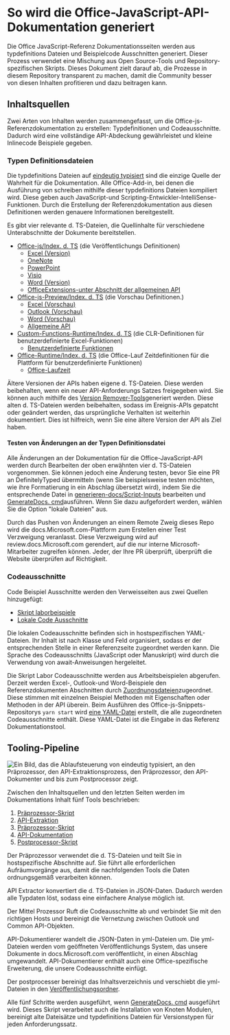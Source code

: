 # <a name="how-the-office-javascript-api-documentation-is-generated"></a>So wird die Office-JavaScript-API-Dokumentation generiert

Die Office JavaScript-Referenz Dokumentationsseiten werden aus typdefinitions Dateien und Beispielcode Ausschnitten generiert. Dieser Prozess verwendet eine Mischung aus Open Source-Tools und Repository-spezifischen Skripts. Dieses Dokument zielt darauf ab, die Prozesse in diesem Repository transparent zu machen, damit die Community besser von diesen Inhalten profitieren und dazu beitragen kann.

## <a name="content-sources"></a>Inhaltsquellen

Zwei Arten von Inhalten werden zusammengefasst, um die Office-js-Referenzdokumentation zu erstellen: Typdefinitionen und Codeausschnitte. Dadurch wird eine vollständige API-Abdeckung gewährleistet und kleine Inlinecode Beispiele gegeben.

### <a name="type-definition-files"></a>Typen Definitionsdateien

Die typdefinitions Dateien auf [eindeutig typisiert](https://github.com/DefinitelyTyped/DefinitelyTyped) sind die einzige Quelle der Wahrheit für die Dokumentation. Alle Office-Add-in, bei denen die Ausführung von schreiben mithilfe dieser typdefinitions Dateien kompiliert wird. Diese geben auch JavaScript-und Scripting-Entwickler-IntelliSense-Funktionen. Durch die Erstellung der Referenzdokumentation aus diesen Definitionen werden genauere Informationen bereitgestellt.

Es gibt vier relevante d. TS-Dateien, die Quellinhalte für verschiedene Unterabschnitte der Dokumente bereitstellen.

- [Office-js/Index. d. TS](https://raw.githubusercontent.com/DefinitelyTyped/DefinitelyTyped/master/types/office-js/index.d.ts) (die Veröffentlichungs Definitionen)
  - [Excel (Version)](https://docs.microsoft.com/javascript/api/excel_release)
  - [OneNote](https://docs.microsoft.com/javascript/api/onenote)
  - [PowerPoint](https://docs.microsoft.com/javascript/api/powerpoint)
  - [Visio](https://docs.microsoft.com/javascript/api/visio)
  - [Word (Version)](https://docs.microsoft.com/javascript/api/word_release)
  - [OfficeExtensions-unter Abschnitt der allgemeinen API](https://docs.microsoft.com/javascript/api/office)
- [Office-js-Preview/Index. d. TS](https://raw.githubusercontent.com/DefinitelyTyped/DefinitelyTyped/master/types/office-js-preview/index.d.ts) (die Vorschau Definitionen.)
  - [Excel (Vorschau)](https://docs.microsoft.com/javascript/api/excel)
  - [Outlook (Vorschau)](https://docs.microsoft.com/javascript/api/outlook)
  - [Word (Vorschau)](https://docs.microsoft.com/javascript/api/word)
  - [Allgemeine API](https://docs.microsoft.com/javascript/api/office)
- [Custom-Functions-Runtime/Index. d. TS](https://github.com/DefinitelyTyped/DefinitelyTyped/blob/master/types/custom-functions-runtime/index.d.ts) (die CLR-Definitionen für benutzerdefinierte Excel-Funktionen)
  - [Benutzerdefinierte Funktionen](https://docs.microsoft.com/javascript/api/custom-functions-runtime)
- [Office-Runtime/Index. d. TS](https://github.com/DefinitelyTyped/DefinitelyTyped/blob/master/types/office-runtime/index.d.ts) (die Office-Lauf Zeitdefinitionen für die Plattform für benutzerdefinierte Funktionen)
  - [Office-Laufzeit](https://docs.microsoft.com/javascript/api/office-runtime)

Ältere Versionen der APIs haben eigene d. TS-Dateien. Diese werden beibehalten, wenn ein neuer API-Anforderungs Satzes freigegeben wird. Sie können auch mithilfe des [Version Remover-Tools](https://github.com/OfficeDev/office-js-docs-reference/blob/master/generate-docs/tools/VersionRemover.ts)generiert werden. Diese alten d. TS-Dateien werden beibehalten, sodass im Ereignis-APIs gepatcht oder geändert werden, das ursprüngliche Verhalten ist weiterhin dokumentiert. Dies ist hilfreich, wenn Sie eine ältere Version der API als Ziel haben.

#### <a name="testing-type-definition-file-changes"></a>Testen von Änderungen an der Typen Definitionsdatei

Alle Änderungen an der Dokumentation für die Office-JavaScript-API werden durch Bearbeiten der oben erwähnten vier d. TS-Dateien vorgenommen. Sie können jedoch eine Änderung testen, bevor Sie eine PR an DefinitelyTyped übermitteln (wenn Sie beispielsweise testen möchten, wie ihre Formatierung in ein Abschlag übersetzt wird), indem Sie die entsprechende Datei in [generieren-docs/Script-Inputs](https://github.com/OfficeDev/office-js-docs-reference/tree/master/generate-docs/script-inputs) bearbeiten und [GenerateDocs. cmd](https://github.com/OfficeDev/office-js-docs-reference/blob/master/generate-docs/GenerateDocs.cmd)ausführen. Wenn Sie dazu aufgefordert werden, wählen Sie die Option "lokale Dateien" aus.

Durch das Pushen von Änderungen an einem Remote Zweig dieses Repo wird die docs.Microsoft.com-Plattform zum Erstellen einer Test Verzweigung veranlasst. Diese Verzweigung wird auf review.docs.Microsoft.com gerendert, auf die nur interne Microsoft-Mitarbeiter zugreifen können. Jeder, der Ihre PR überprüft, überprüft die Website überprüfen auf Richtigkeit.

### <a name="code-snippets"></a>Codeausschnitte

Code Beispiel Ausschnitte werden den Verweisseiten aus zwei Quellen hinzugefügt:

- [Skript laborbeispiele](https://github.com/OfficeDev/office-js-snippets)
- [Lokale Code Ausschnitte](https://github.com/OfficeDev/office-js-docs-reference/tree/master/docs/code-snippets)

Die lokalen Codeausschnitte befinden sich in hostspezifischen YAML-Dateien. Ihr Inhalt ist nach Klasse und Feld organisiert, sodass er der entsprechenden Stelle in einer Referenzseite zugeordnet werden kann. Die Sprache des Codeausschnitts (JavaScript oder Manuskript) wird durch die Verwendung von await-Anweisungen hergeleitet.

Die Skript Labor Codeausschnitte werden aus Arbeitsbeispielen abgerufen. Derzeit werden Excel-, Outlook-und Word-Beispiele den Referenzdokumenten Abschnitten durch [Zuordnungsdateien](https://github.com/OfficeDev/office-js-snippets/tree/master/snippet-extractor-metadata)zugeordnet. Diese stimmen mit einzelnen Beispiel Methoden mit Eigenschaften oder Methoden in der API überein. Beim Ausführen des Office-js-Snippets-Repositorys `yarn start` wird [eine YAML-Datei](https://github.com/OfficeDev/office-js-snippets/blob/master/snippet-extractor-output/snippets.yaml) erstellt, die alle zugeordneten Codeausschnitte enthält. Diese YAML-Datei ist die Eingabe in das Referenz Dokumentationstool.

## <a name="tooling-pipeline"></a>Tooling-Pipeline

![Ein Bild, das die Ablaufsteuerung von eindeutig typisiert, an den Präprozessor, den API-Extraktionsprozess, den Präprozessor, den API-Dokumenter und bis zum Postprocessor zeigt.](ToolingPipeline.png)

Zwischen den Inhaltsquellen und den letzten Seiten werden im Dokumentations Inhalt fünf Tools beschrieben:

1. [Präprozessor-Skript](https://github.com/OfficeDev/office-js-docs-reference/blob/master/generate-docs/scripts/preprocessor.ts)
1. [API-Extraktion](https://api-extractor.com/)
1. [Präprozessor-Skript](https://github.com/OfficeDev/office-js-docs-reference/blob/master/generate-docs/scripts/midprocessor.ts)
1. [API-Dokumentation](https://github.com/microsoft/rushstack/blob/master/apps/api-documenter/README.md)
1. [Postprocessor-Skript](https://github.com/OfficeDev/office-js-docs-reference/blob/master/generate-docs/scripts/postprocessor.ts)

Der Präprozessor verwendet die d. TS-Dateien und teilt Sie in hostspezifische Abschnitte auf. Sie führt alle erforderlichen Aufräumvorgänge aus, damit die nachfolgenden Tools die Daten ordnungsgemäß verarbeiten können.

API Extractor konvertiert die d. TS-Dateien in JSON-Daten. Dadurch werden alle Typdaten löst, sodass eine einfachere Analyse möglich ist.

Der Mittel Prozessor Ruft die Codeausschnitte ab und verbindet Sie mit den richtigen Hosts und bereinigt die Vernetzung zwischen Outlook und Common API-Objekten.

API-Dokumentierer wandelt die JSON-Daten in yml-Dateien um. Die yml-Dateien werden vom geöffneten Veröffentlichungs System, das unsere Dokumente in docs.Microsoft.com veröffentlicht, in einen Abschlag umgewandelt. API-Dokumentierer enthält auch eine Office-spezifische Erweiterung, die unsere Codeausschnitte einfügt.

Der postprocesser bereinigt das Inhaltsverzeichnis und verschiebt die yml-Dateien in den [Veröffentlichungsordner](https://github.com/OfficeDev/office-js-docs-reference/tree/master/docs/docs-ref-autogen).

Alle fünf Schritte werden ausgeführt, wenn [GenerateDocs. cmd](https://github.com/OfficeDev/office-js-docs-reference/blob/master/generate-docs/GenerateDocs.cmd) ausgeführt wird. Dieses Skript verarbeitet auch die Installation von Knoten Modulen, bereinigt alte Dateisätze und typdefinitions Dateien für Versionstypen für jeden Anforderungssatz.
